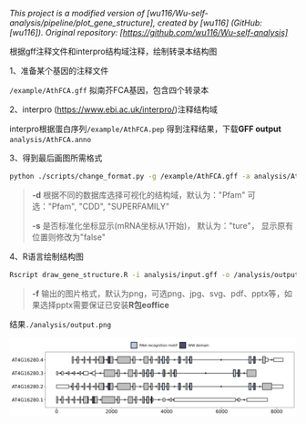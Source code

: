 *This project is a modified version of [wu116/Wu-self-analysis/pipeline/plot_gene_structure], created by [wu116] (GitHub: [wu116]). Original repository: [https://github.com/wu116/Wu-self-analysis]*

根据gff注释文件和interpro结构域注释，绘制转录本结构图

1、准备某个基因的注释文件

``/example/AthFCA.gff`` 拟南芥FCA基因，包含四个转录本

2、interpro (https://www.ebi.ac.uk/interpro/)注释结构域

interpro根据蛋白序列``/example/AthFCA.pep`` 得到注释结果，下载**GFF output** ``analysis/AthFCA.anno`` 

3、得到最后画图所需格式

```sh
python ./scripts/change_format.py -g /example/AthFCA.gff -a analysis/AthFCA.anno -d Pfam -s true -o analysis/input.gff
```

> **-d** 根据不同的数据库选择可视化的结构域，默认为："Pfam" 可选："Pfam", "CDD", "SUPERFAMILY"
>
> **-s** 是否标准化坐标显示(mRNA坐标从1开始)， 默认为："ture"， 显示原有位置则修改为"false"

4、R语言绘制结构图

```sh
Rscript draw_gene_structure.R -i analysis/input.gff -o /analysis/output -f png
```

> **-f** 输出的图片格式，默认为png，可选png、jpg、svg、pdf、pptx等，如果选择pptx需要保证已安装**R包eoffice** 

结果``./analysis/output.png``

![output](analysis/output.png)

